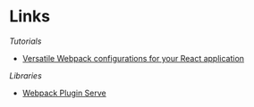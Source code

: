 # Links

*Tutorials*

- [Versatile Webpack configurations for your React application](https://blog.logrocket.com/versatile-webpack-configurations-for-your-react-application-e6ebf6615cc)

*Libraries*

- [Webpack Plugin Serve](https://github.com/shellscape/webpack-plugin-serve)
